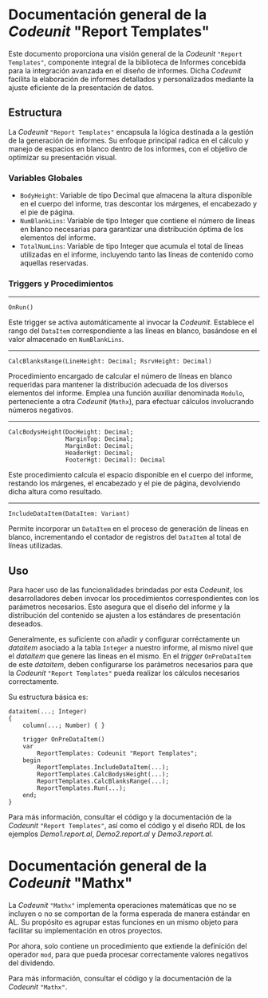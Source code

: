 # Documentación general de la _Codeunit_ "Report Templates"

Este documento proporciona una visión general de la _Codeunit_ `"Report Templates"`, componente integral de la biblioteca de Informes concebida para la integración avanzada en el diseño de informes. Dicha _Codeunit_ facilita la elaboración de informes detallados y personalizados mediante la ajuste eficiente de la presentación de datos.

## Estructura

La _Codeunit_ `"Report Templates"` encapsula la lógica destinada a la gestión de la generación de informes. Su enfoque principal radica en el cálculo y manejo de espacios en blanco dentro de los informes, con el objetivo de optimizar su presentación visual.

### Variables Globales

- `BodyHeight`: Variable de tipo Decimal que almacena la altura disponible en el cuerpo del informe, tras descontar los márgenes, el encabezado y el pie de página.
- `NumBlankLins`: Variable de tipo Integer que contiene el número de líneas en blanco necesarias para garantizar una distribución óptima de los elementos del informe.
- `TotalNumLins`: Variable de tipo Integer que acumula el total de líneas utilizadas en el informe, incluyendo tanto las líneas de contenido como aquellas reservadas.

### Triggers y Procedimientos

---

```al
OnRun()
```
Este trigger se activa automáticamente al invocar la _Codeunit_. Establece el rango del `DataItem` correspondiente a las líneas en blanco, basándose en el valor almacenado en `NumBlankLins`.

---

```al
CalcBlanksRange(LineHeight: Decimal; RsrvHeight: Decimal)
```

Procedimiento encargado de calcular el número de líneas en blanco requeridas para mantener la distribución adecuada de los diversos elementos del informe. Emplea una función auxiliar denominada `Modulo`, perteneciente a otra _Codeunit_ (`Mathx`), para efectuar cálculos involucrando números negativos.

---

```al
CalcBodysHeight(DocHeight: Decimal;
                MarginTop: Decimal; 
                MarginBot: Decimal; 
                HeaderHgt: Decimal; 
                FooterHgt: Decimal): Decimal
```

Este procedimiento calcula el espacio disponible en el cuerpo del informe, restando los márgenes, el encabezado y el pie de página, devolviendo dicha altura como resultado.

---

```al
IncludeDataItem(DataItem: Variant)
```

Permite incorporar un `DataItem` en el proceso de generación de líneas en blanco, incrementando el contador de registros del `DataItem` al total de líneas utilizadas.

## Uso

Para hacer uso de las funcionalidades brindadas por esta _Codeunit_, los desarrolladores deben invocar los procedimientos correspondientes con los parámetros necesarios. Esto asegura que el diseño del informe y la distribución del contenido se ajusten a los estándares de presentación deseados.

Generalmente, es suficiente con añadir y configurar corréctamente un _dataitem_ asociado a la tabla `Integer` a nuestro informe, al mismo nivel que el _dataitem_ que genere las líneas en el mismo. En el _trigger_ `OnPreDataItem` de este _dataitem_, deben configurarse los parámetros necesarios para que la _Codeunit_ `"Report Templates"` pueda realizar los cálculos necesarios correctamente.

Su estructura básica es:

```al
dataitem(...; Integer)
{
    column(...; Number) { }

    trigger OnPreDataItem()
    var
        ReportTemplates: Codeunit "Report Templates";
    begin
        ReportTemplates.IncludeDataItem(...);
        ReportTemplates.CalcBodysHeight(...);
        ReportTemplates.CalcBlanksRange(...);
        ReportTemplates.Run(...);
    end;
}
```

Para más información, consultar el código y la documentación de la _Codeunit_ `"Report Templates"`, así como el código y el diseño RDL de los ejemplos _Demo1.report.al_, _Demo2.report.al_ y _Demo3.report.al_.

# Documentación general de la _Codeunit_ "Mathx"

La _Codeunit_ `"Mathx"` implementa operaciones matemáticas que no se incluyen o no se comportan de la forma esperada de manera estándar en AL. Su propósito es agrupar estas funciones en un mismo objeto para facilitar su implementación en otros proyectos.

Por ahora, solo contiene un procedimiento que extiende la definición del operador `mod`, para que pueda procesar correctamente valores negativos del dividendo.

Para más información, consultar el código y la documentación de la _Codeunit_ `"Mathx"`.